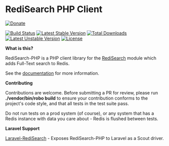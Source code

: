 # RediSearch PHP Client

[![Donate](https://img.shields.io/badge/Donate-PayPal-green.svg)](https://www.paypal.me/EthanHann/5)

[![Build Status](https://travis-ci.org/ethanhann/redisearch-php.svg?branch=master)](https://travis-ci.org/ethanhann/redisearch-php)
[![Latest Stable Version](https://poser.pugx.org/ethanhann/redisearch-php/v/stable)](https://packagist.org/packages/ethanhann/redisearch-php)
[![Total Downloads](https://poser.pugx.org/ethanhann/redisearch-php/downloads)](https://packagist.org/packages/ethanhann/redisearch-php)
[![Latest Unstable Version](https://poser.pugx.org/ethanhann/redisearch-php/v/unstable)](https://packagist.org/packages/ethanhann/redisearch-php)
[![License](https://poser.pugx.org/ethanhann/redisearch-php/license)](https://packagist.org/packages/ethanhann/redisearch-php)

**What is this?**

RediSearch-PHP is a PHP client library for the [RediSearch](http://redisearch.io/) module which adds Full-Text search to Redis.

See the [documentation](http://www.ethanhann.com/redisearch-php/) for more information.

**Contributing**

Contributions are welcome. Before submitting a PR for review, please run **./vendor/bin/robo build** to ensure your 
contribution conforms to the project's code style, and that all tests in the test suite pass.

Do not run tests on a prod system (of course), or any system that has a Redis instance with data you care about - 
Redis is flushed between tests.

**Laravel Support**

[Laravel-RediSearch](https://github.com/ethanhann/Laravel-RediSearch) - Exposes RediSearch-PHP to Laravel as a Scout driver.
